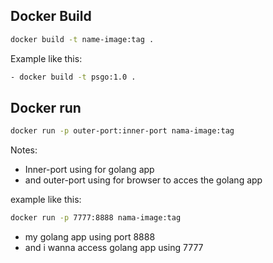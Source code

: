 ## Docker Build
```bash
docker build -t name-image:tag .
```
Example like this:
 ```bash 
 - docker build -t psgo:1.0 .
```
## Docker run
```bash
docker run -p outer-port:inner-port nama-image:tag
```
Notes:
- Inner-port using for golang app
- and outer-port using for browser to acces the golang app

example like this:
 ```bash 
docker run -p 7777:8888 nama-image:tag
```
- my golang app using port 8888
- and i wanna access golang app using 7777 
